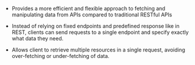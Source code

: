 - Provides a more efficient and flexible approach to fetching and manipulating data from APIs compared to traditional RESTful APIs

- Instead of relying on fixed endpoints and predefined response like in REST, clients can send requests to a single endpoint and specify exactly what data they need.

- Allows client to retrieve multiple resources in a single request, avoiding over-fetching or under-fetching of data.
